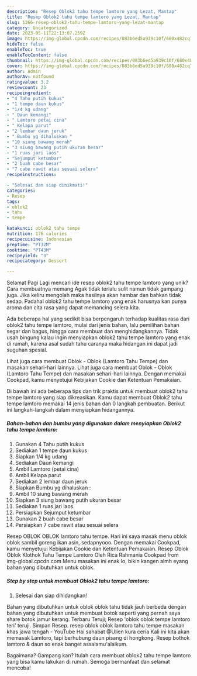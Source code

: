 ```yaml
---
description: "Resep Oblok2 tahu tempe lamtoro yang Lezat, Mantap"
title: "Resep Oblok2 tahu tempe lamtoro yang Lezat, Mantap"
slug: 1266-resep-oblok2-tahu-tempe-lamtoro-yang-lezat-mantap
category: Uncategorized
date: 2023-05-11T22:13:07.259Z
image: https://img-global.cpcdn.com/recipes/083b6ed5a939c10f/680x482cq70/oblok2-tahu-tempe-lamtoro-foto-resep-utama.jpg
hideToc: false
enableToc: true
enableTocContent: false
thumbnail: https://img-global.cpcdn.com/recipes/083b6ed5a939c10f/680x482cq70/oblok2-tahu-tempe-lamtoro-foto-resep-utama.jpg
cover: https://img-global.cpcdn.com/recipes/083b6ed5a939c10f/680x482cq70/oblok2-tahu-tempe-lamtoro-foto-resep-utama.jpg
author: Admin
authorAv: notfound
ratingvalue: 3.2
reviewcount: 23
recipeingredient:
- "4 Tahu putih kukus"
- "1 tempe daun kukus"
- "1/4 kg udang"
- " Daun kemangi"
- " Lamtoro petai cina"
- " Kelapa parut"
- "2 lembar daun jeruk"
- " Bumbu yg dihaluskan "
- "10 siung bawang merah"
- "3 siung bawang putih ukuran besar"
- "1 ruas jari laos"
- "Sejumput ketumbar"
- "2 buah cabe besar"
- "7 cabe rawit atau sesuai selera"
recipeinstructions:

- "Selesai dan siap dinikmati!"
categories:
- Resep
tags:
- oblok2
- tahu
- tempe

katakunci: oblok2 tahu tempe 
nutrition: 176 calories
recipecuisine: Indonesian
preptime: "PT32M"
cooktime: "PT43M"
recipeyield: "3"
recipecategory: Dessert

---
```



Selamat Pagi Lagi mencari ide resep oblok2 tahu tempe lamtoro yang unik? Cara membuatnya memang Agak tidak terlalu sulit namun tidak gampang juga. Jika keliru mengolah maka hasilnya akan hambar dan bahkan tidak sedap. Padahal oblok2 tahu tempe lamtoro yang enak harusnya kan punya aroma dan cita rasa yang dapat memancing selera kita.


Ada beberapa hal yang sedikit bisa berpengaruh terhadap kualitas rasa dari oblok2 tahu tempe lamtoro, mulai dari jenis bahan, lalu pemilihan bahan segar dan bagus, hingga cara membuat dan menghidangkannya. Tidak usah bingung kalau ingin menyiapkan oblok2 tahu tempe lamtoro yang enak di rumah, karena asal sudah tahu caranya maka hidangan ini dapat jadi suguhan spesial.

Lihat juga cara membuat Oblok - Oblok (Lamtoro Tahu Tempe) dan masakan sehari-hari lainnya. Lihat juga cara membuat Oblok - Oblok (Lamtoro Tahu Tempe) dan masakan sehari-hari lainnya. Dengan memakai Cookpad, kamu menyetujui Kebijakan Cookie dan Ketentuan Pemakaian.


Di bawah ini ada beberapa tips dan trik praktis untuk membuat oblok2 tahu tempe lamtoro yang siap dikreasikan. Kamu dapat membuat Oblok2 tahu tempe lamtoro memakai 14 jenis bahan dan 0 langkah pembuatan. Berikut ini langkah-langkah dalam menyiapkan hidangannya.

<!--inarticleads1-->

##### Bahan-bahan dan bumbu yang digunakan dalam menyiapkan Oblok2 tahu tempe lamtoro:

1. Gunakan 4 Tahu putih kukus
1. Sediakan 1 tempe daun kukus
1. Siapkan 1/4 kg udang
1. Sediakan  Daun kemangi
1. Ambil  Lamtoro (petai cina)
1. Ambil  Kelapa parut
1. Sediakan 2 lembar daun jeruk
1. Siapkan  Bumbu yg dihaluskan :
1. Ambil 10 siung bawang merah
1. Siapkan 3 siung bawang putih ukuran besar
1. Sediakan 1 ruas jari laos
1. Persiapkan Sejumput ketumbar
1. Gunakan 2 buah cabe besar
1. Persiapkan 7 cabe rawit atau sesuai selera


Resep OBLOK OBLOK lamtoro tahu tempe. Hari ini saya masak menu oblok oblok sambil goreng ikan asin, sedapnyooo. Dengan memakai Cookpad, kamu menyetujui Kebijakan Cookie dan Ketentuan Pemakaian. Resep Oblok Oblok Klothok Tahu Tempe Lamtoro Oleh Rica Rahmania Cookpad from img-global.cpcdn.com Menu masakan ini enak lo, bikin kangen almh eyang bahan yang dibutuhkan untuk oblok. 

<!--inarticleads2-->

##### Step by step untuk membuat Oblok2 tahu tempe lamtoro:


1. Selesai dan siap dihidangkan!

Bahan yang dibutuhkan untuk oblok oblok tahu tidak jauh berbeda dengan bahan yang dibutuhkan untuk membuat botok seperti yang pernah saya share botok jamur kerang. Terbaru Teruji; Resep &#39;oblok oblok tempe lamtoro teri&#39; teruji. Simpan Resep. resep oblok oblok lamtoro tahu tempe masakan khas jawa tengah - YouTube Hai sahabat @Ulien kura ceria Kali ini kita akan memasak Lamtoro, tapi berhubung daun pisang di hongkong. Resep bothok lamtoro &amp; daun so enak banget assalamu&#39;alaikum. 

Bagaimana? Gampang kan? Itulah cara membuat oblok2 tahu tempe lamtoro yang bisa kamu lakukan di rumah. Semoga bermanfaat dan selamat mencoba!
